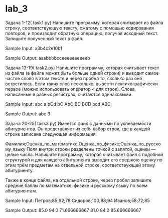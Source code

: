 # lab_3
Задача 1-12( task1.py) 
Напишите программу, которая считывает из файла строку, соответствующую тексту, сжатому с помощью кодирования повторов, и производит обратную операцию, получая исходный текст. Запишите полученный текст в файл.

Sample Input: 
a3b4c2e10b1

Sample Output: 
aaabbbbcceeeeeeeeeeb


Задача 13-19( task2.py) 
Напишите программу, которая считывает текст из файла (в файле может быть больше одной строки) и выводит самое частое слово в этом тексте и через пробел то, сколько раз оно встретилось. Если таких слов несколько, вывести лексикографически первое (можно использовать оператор < для строк).
Слова, написанные в разных регистрах, считаются одинаковыми.

Sample Input: 
abc a bCd bC AbC BC BCD bcd ABC

Sample Output: 
abc 3


Задача 20-25( task3.py)
Имеется файл с данными по успеваемости абитуриентов. Он представляет из себя набор строк, где в каждой строке записана следующая информация: 

Фамилия;Оценка_по_математике;Оценка_по_физике;Оценка_по_русскому_языку 
Поля внутри строки разделены точкой с запятой, оценки — целые числа. 
Напишите программу, которая считывает файл с подобной структурой и для каждого абитуриента выводит его среднюю оценку по этим трём предметам на отдельной строке, соответствующей этому абитуриенту. 

Также в конце файла, на отдельной строке, через пробел запишите средние баллы по математике, физике и русскому языку по всем абитуриентам.

Sample Input: 
Петров;85;92;78 
Сидоров;100;88;94 
Иванов;58;72;85

Sample Output: 
85.0 
94.0 
71.666666667 
81.0 84.0 85.666666667
